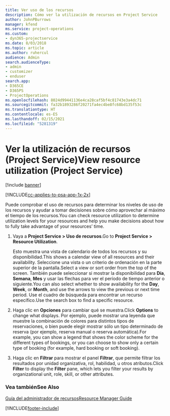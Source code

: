 ```yaml
---
title: Ver uso de los recursos
description: Cómo ver la utilización de recursos en Project Service
author: JohnPBurrows
manager: kfend
ms.service: project-operations
ms.custom:
- dyn365-projectservice
ms.date: 8/03/2018
ms.topic: article
ms.author: ruhercul
audience: Admin
search.audienceType:
- admin
- customizer
- enduser
search.app:
- D365CE
- D365PS
- ProjectOperations
ms.openlocfilehash: 8024d99441136e4ca28caf5bf4c81743e3a4dc71
ms.sourcegitcommit: fa32b1893286f20271fa4ec4be8fc68bd135f53c
ms.translationtype: HT
ms.contentlocale: es-ES
ms.lasthandoff: 02/15/2021
ms.locfileid: "5281319"
---
```

# <a name="view-resource-utilization-project-service"></a><span data-ttu-id="36d2a-103">Ver la utilización de recursos (Project Service)</span><span class="sxs-lookup"><span data-stu-id="36d2a-103">View resource utilization (Project Service)</span></span>

[!include [banner](../includes/psa-now-project-operations.md)]

[!INCLUDE[cc-applies-to-psa-app-1x-2x](../includes/cc-applies-to-psa-app-1x-2x.md)]

<span data-ttu-id="36d2a-104">Puede comprobar el uso de recursos para determinar los niveles de uso de los recursos y ayudar a tomar decisiones sobre cómo aprovechar al máximo el tiempo de los recursos.</span><span class="sxs-lookup"><span data-stu-id="36d2a-104">You can check resource utilization to determine utilization levels for your resources and help you make decisions about how to fully take advantage of your resources’ time.</span></span>  
  
1. <span data-ttu-id="36d2a-105">Vaya a **Project Service > Uso de recursos**.</span><span class="sxs-lookup"><span data-stu-id="36d2a-105">Go to **Project Service > Resource Utilization**.</span></span> 

     <span data-ttu-id="36d2a-106">Esto muestra una vista de calendario de todos los recursos y su disponibilidad.</span><span class="sxs-lookup"><span data-stu-id="36d2a-106">This shows a calendar view of all resources and their availability.</span></span> <span data-ttu-id="36d2a-107">Seleccione una vista o un criterio de ordenación en la parte superior de la pantalla.</span><span class="sxs-lookup"><span data-stu-id="36d2a-107">Select a view or sort order from the top of the screen.</span></span> <span data-ttu-id="36d2a-108">También puede seleccionar si mostrar la disponibilidad para **Día**, **Semana**, **Mes** y usar las flechas para ver el período de tiempo anterior o siguiente.</span><span class="sxs-lookup"><span data-stu-id="36d2a-108">You can also select whether to show availability for the **Day**, **Week**, or **Month**, and use the arrows to view the previous or next time period.</span></span> <span data-ttu-id="36d2a-109">Use el cuadro de búsqueda para encontrar un recurso específico.</span><span class="sxs-lookup"><span data-stu-id="36d2a-109">Use the search box to find a specific resource.</span></span>      
  
2. <span data-ttu-id="36d2a-110">Haga clic en **Opciones** para cambiar qué se muestra.</span><span class="sxs-lookup"><span data-stu-id="36d2a-110">Click **Options** to change what displays.</span></span> <span data-ttu-id="36d2a-111">Por ejemplo, puede mostrar una leyenda que muestre la combinación de colores para distintos tipos de reservaciones, o bien puede elegir mostrar sólo un tipo determinado de reserva (por ejemplo, reserva manual o reserva automática).</span><span class="sxs-lookup"><span data-stu-id="36d2a-111">For example, you can show a legend that shows the color scheme for the different types of bookings, or you can choose to show only a certain type of booking (for example, hard booking or soft booking).</span></span>  

3. <span data-ttu-id="36d2a-112">Haga clic en **Filtrar** para mostrar el panel **Filtrar**, que permite filtrar los resultados por unidad organizativa, rol, habilidad, u otros atributos.</span><span class="sxs-lookup"><span data-stu-id="36d2a-112">Click **Filter** to display the **Filter** pane, which lets you filter your results by organizational unit, role, skill, or other attributes.</span></span>  
  
### <a name="see-also"></a><span data-ttu-id="36d2a-113">Vea también</span><span class="sxs-lookup"><span data-stu-id="36d2a-113">See Also</span></span>  
 [<span data-ttu-id="36d2a-114">Guía del administrador de recursos</span><span class="sxs-lookup"><span data-stu-id="36d2a-114">Resource Manager Guide</span></span>](../psa/resource-manager-guide.md)


[!INCLUDE[footer-include](../includes/footer-banner.md)]